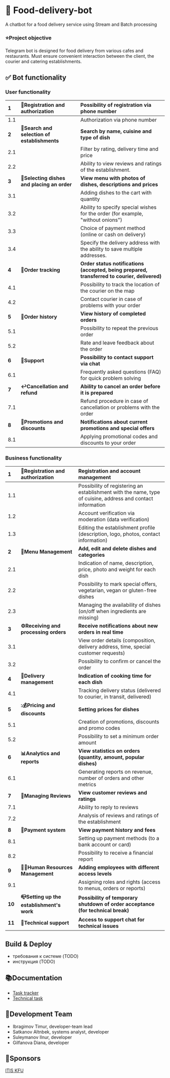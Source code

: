 # **🤖 Food-delivery-bot**
 A chatbot for a food delivery service using Stream and Batch processing   

### **:star:Project objective**

Telegram bot is designed for food delivery from various cafes and restaurants. Must ensure convenient interaction between the client, the courier and catering establishments.

## **:white_check_mark: Bot functionality**
### User functionality
|1|:memo:Registration and authorization|Possibility of registration via phone number|   
|:-|:-|:-|
|1.1| |Authorization via phone number|
|**2**|**:mag_right:Search and selection of establishments**|**Search by name, cuisine and type of dish**| 
|2.1| |Filter by rating, delivery time and price |
|2.2| |Ability to view reviews and ratings of the establishment. |
|**3**|**🧺Selecting dishes and placing an order** |**View menu with photos of dishes, descriptions and prices** |
|3.1| |Adding dishes to the cart with quantity |
|3.2| |Ability to specify special wishes for the order (for example, "without onions") |
|3.3| |Choice of payment method (online or cash on delivery) |
|3.4| |Specify the delivery address with the ability to save multiple addresses. |
|**4**|**:round_pushpin:Order tracking** |**Order status notifications (accepted, being prepared, transferred to courier, delivered)** |
|4.1| |Possibility to track the location of the courier on the map|
|4.2| |Contact courier in case of problems with your order |
|**5**|**:blue_book:Order history** |**View history of completed orders** |
|5.1| |Possibility to repeat the previous order |
|5.2| |Rate and leave feedback about the order |
|**6**|**:speech_balloon:Support** |**Possibility to contact support via chat** |
|6.1||Frequently asked questions (FAQ) for quick problem solving|
|**7**|**:leftwards_arrow_with_hook:Cancellation and refund**|**Ability to cancel an order before it is prepared**|
|7.1||Refund procedure in case of cancellation or problems with the order|
|**8**|**:gift:Promotions and discounts**|**Notifications about current promotions and special offers**|
|8.1||Applying promotional codes and discounts to your order|

### Business functionality

|1|:memo:Registration and authorization|Registration and account management|   
|:-|:-|:-|
|1.1||Possibility of registering an establishment with the name, type of cuisine, address and contact information|
|1.2||Account verification via moderation (data verification)|
|1.3||Editing the establishment profile (description, logo, photos, contact information)|
|**2**|**:wrench:Menu Management**|**Add, edit and delete dishes and categories**|
|2.1||Indication of name, description, price, photo and weight for each dish|
|2.2||Possibility to mark special offers, vegetarian, vegan or gluten-free dishes|
|2.3||Managing the availability of dishes (on/off when ingredients are missing)|
|**3**|**⚙️Receiving and processing orders**|**Receive notifications about new orders in real time**|
|3.1||View order details (composition, delivery address, time, special customer requests)|
|3.2||Possibility to confirm or cancel the order|
|**4**|**:car:Delivery management**|**Indication of cooking time for each dish**|
|4.1||Tracking delivery status (delivered to courier, in transit, delivered)|
|**5**|**::moneybag:Pricing and discounts**|**Setting prices for dishes**|
|5.1||Creation of promotions, discounts and promo codes|
|5.2||Possibility to set a minimum order amount|
|**6**|**:bar_chart:Analytics and reports**|**View statistics on orders (quantity, amount, popular dishes)**|
|6.1||Generating reports on revenue, number of orders and other metrics|
|**7**|**:notebook:Managing Reviews**|**View customer reviews and ratings**|
|7.1||Ability to reply to reviews|
|7.2||Analysis of reviews and ratings of the establishment|
|**8**|**:money_with_wings:Payment system**|**View payment history and fees**|
|8.1||Setting up payment methods (to a bank account or card)|
|8.2||Possibility to receive a financial report|
|**9**|**👩‍💻Human Resources Management**|**Adding employees with different access levels**|
|9.1||Assigning roles and rights (access to menus, orders or reports)|
|**10**|**:mailbox_closed:Setting up the establishment's work**|**Possibility of temporary shutdown of order acceptance (for technical break)**|
|**11**|**:speech_balloon:Technical support**|**Access to support chat for technical issues**|

## Build & Deploy
- требования к системе (TODO)
- инструкция (TODO)

## :books:Documentation
- [Task tracker](https://tracker.yandex.ru/DELIVERYCLUB)
- [Technical task](https://docs.google.com/document/d/1beqlwbVsplGTg-OuFVpLeMwRE0NW_g-V/edit?usp=sharing&ouid=115171977064742232207&rtpof=true&sd=true) 

## :busts_in_silhouette:Development Team
- Ibragimov Timur, developer-team lead
- Satkanov Altnbek, systems analyst, developer
- Suleymanov Ilnur, developer
- Gilfanova Diana, developer

## :eyes:Sponsors
[ITIS KFU](https://kpfu.ru/itis)
